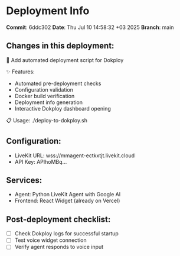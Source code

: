 # Deployment Info

**Commit**: 6ddc302
**Date**: Thu Jul 10 14:58:32 +03 2025
**Branch**: main

## Changes in this deployment:
🚀 Add automated deployment script for Dokploy

✨ Features:
- Automated pre-deployment checks
- Configuration validation
- Docker build verification
- Deployment info generation
- Interactive Dokploy dashboard opening

📋 Usage: ./deploy-to-dokploy.sh

## Configuration:
- LiveKit URL: wss://mmagent-ectkxtjt.livekit.cloud
- API Key: APIhoMBq...

## Services:
- Agent: Python LiveKit Agent with Google AI
- Frontend: React Widget (already on Vercel)

## Post-deployment checklist:
- [ ] Check Dokploy logs for successful startup
- [ ] Test voice widget connection
- [ ] Verify agent responds to voice input
